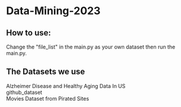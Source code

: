 # Data-Mining-2023

## How to use:

Change the "file_list" in the main.py as your own dataset then run the main.py.

## The Datasets we use

Alzheimer Disease and Healthy Aging Data In US  
github_dataset  
Movies Dataset from Pirated Sites  
